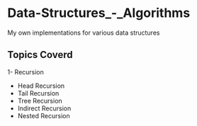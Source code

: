 # Data-Structures\_-_Algorithms

My own implementations for various data structures

## Topics Coverd

1- Recursion

- Head Recursion
- Tail Recursion
- Tree Recursion
- Indirect Recursion
- Nested Recursion

